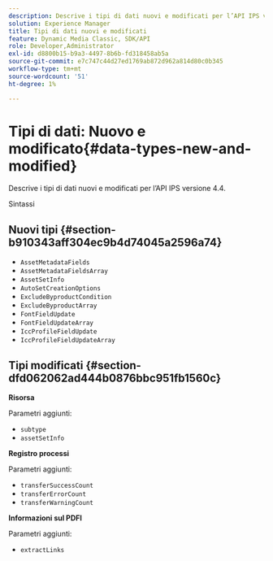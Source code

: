 ```yaml
---
description: Descrive i tipi di dati nuovi e modificati per l’API IPS versione 4.4.
solution: Experience Manager
title: Tipi di dati nuovi e modificati
feature: Dynamic Media Classic, SDK/API
role: Developer,Administrator
exl-id: d8800b15-b9a3-4497-8b6b-fd318458ab5a
source-git-commit: e7c747c44d27ed1769ab872d962a814d80c0b345
workflow-type: tm+mt
source-wordcount: '51'
ht-degree: 1%

---
```


# Tipi di dati: Nuovo e modificato{#data-types-new-and-modified}

Descrive i tipi di dati nuovi e modificati per l’API IPS versione 4.4.

Sintassi

## Nuovi tipi {#section-b910343aff304ec9b4d74045a2596a74}

* `AssetMetadataFields`
* `AssetMetadataFieldsArray`
* `AssetSetInfo`
* `AutoSetCreationOptions`
* `ExcludeByproductCondition`
* `ExcludeByproductArray`
* `FontFieldUpdate`
* `FontFieldUpdateArray`
* `IccProfileFieldUpdate`
* `IccProfileFieldUpdateArray`

## Tipi modificati {#section-dfd062062ad444b0876bbc951fb1560c}

**Risorsa**

Parametri aggiunti:

* `subtype`
* `assetSetInfo`

**Registro processi**

Parametri aggiunti:

* `transferSuccessCount`
* `transferErrorCount`
* `transferWarningCount`

**Informazioni sul PDFI**

Parametri aggiunti:

* `extractLinks`
